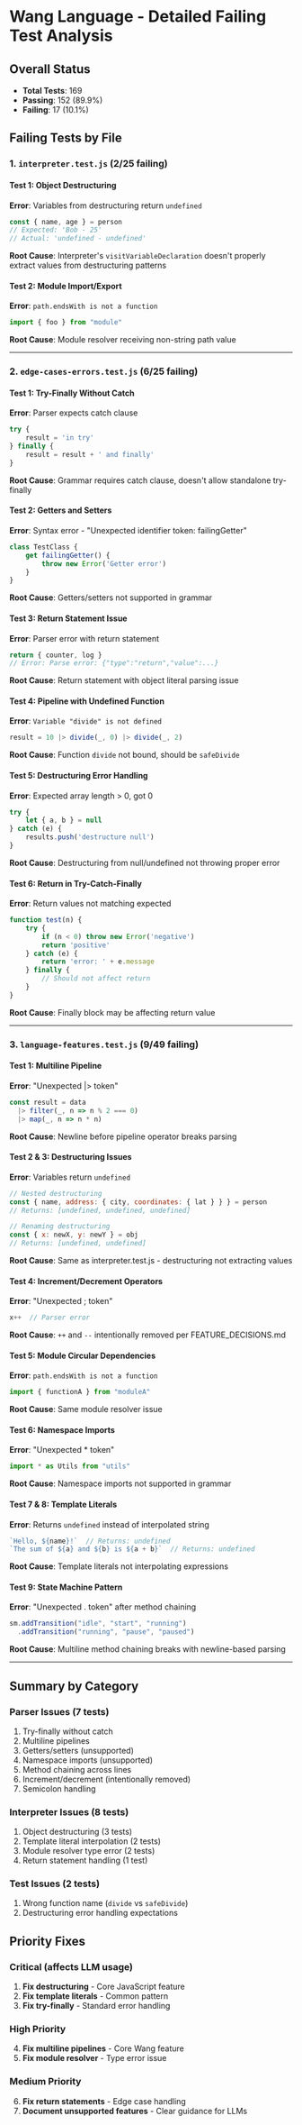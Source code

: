 # Wang Language - Detailed Failing Test Analysis

## Overall Status
- **Total Tests**: 169
- **Passing**: 152 (89.9%)
- **Failing**: 17 (10.1%)

## Failing Tests by File

### 1. `interpreter.test.js` (2/25 failing)

#### Test 1: Object Destructuring
**Error**: Variables from destructuring return `undefined`
```javascript
const { name, age } = person
// Expected: 'Bob - 25'
// Actual: 'undefined - undefined'
```
**Root Cause**: Interpreter's `visitVariableDeclaration` doesn't properly extract values from destructuring patterns

#### Test 2: Module Import/Export
**Error**: `path.endsWith is not a function`
```javascript
import { foo } from "module"
```
**Root Cause**: Module resolver receiving non-string path value

---

### 2. `edge-cases-errors.test.js` (6/25 failing)

#### Test 1: Try-Finally Without Catch
**Error**: Parser expects catch clause
```javascript
try {
    result = 'in try'
} finally {
    result = result + ' and finally'
}
```
**Root Cause**: Grammar requires catch clause, doesn't allow standalone try-finally

#### Test 2: Getters and Setters
**Error**: Syntax error - "Unexpected identifier token: failingGetter"
```javascript
class TestClass {
    get failingGetter() {
        throw new Error('Getter error')
    }
}
```
**Root Cause**: Getters/setters not supported in grammar

#### Test 3: Return Statement Issue
**Error**: Parser error with return statement
```javascript
return { counter, log }
// Error: Parse error: {"type":"return","value":...}
```
**Root Cause**: Return statement with object literal parsing issue

#### Test 4: Pipeline with Undefined Function
**Error**: `Variable "divide" is not defined`
```javascript
result = 10 |> divide(_, 0) |> divide(_, 2)
```
**Root Cause**: Function `divide` not bound, should be `safeDivide`

#### Test 5: Destructuring Error Handling
**Error**: Expected array length > 0, got 0
```javascript
try {
    let { a, b } = null
} catch (e) {
    results.push('destructure null')
}
```
**Root Cause**: Destructuring from null/undefined not throwing proper error

#### Test 6: Return in Try-Catch-Finally
**Error**: Return values not matching expected
```javascript
function test(n) {
    try {
        if (n < 0) throw new Error('negative')
        return 'positive'
    } catch (e) {
        return 'error: ' + e.message
    } finally {
        // Should not affect return
    }
}
```
**Root Cause**: Finally block may be affecting return value

---

### 3. `language-features.test.js` (9/49 failing)

#### Test 1: Multiline Pipeline
**Error**: "Unexpected |> token"
```javascript
const result = data
  |> filter(_, n => n % 2 === 0)
  |> map(_, n => n * n)
```
**Root Cause**: Newline before pipeline operator breaks parsing

#### Test 2 & 3: Destructuring Issues
**Error**: Variables return `undefined`
```javascript
// Nested destructuring
const { name, address: { city, coordinates: { lat } } } = person
// Returns: [undefined, undefined, undefined]

// Renaming destructuring
const { x: newX, y: newY } = obj
// Returns: [undefined, undefined]
```
**Root Cause**: Same as interpreter.test.js - destructuring not extracting values

#### Test 4: Increment/Decrement Operators
**Error**: "Unexpected ; token"
```javascript
x++  // Parser error
```
**Root Cause**: `++` and `--` intentionally removed per FEATURE_DECISIONS.md

#### Test 5: Module Circular Dependencies
**Error**: `path.endsWith is not a function`
```javascript
import { functionA } from "moduleA"
```
**Root Cause**: Same module resolver issue

#### Test 6: Namespace Imports
**Error**: "Unexpected * token"
```javascript
import * as Utils from "utils"
```
**Root Cause**: Namespace imports not supported in grammar

#### Test 7 & 8: Template Literals
**Error**: Returns `undefined` instead of interpolated string
```javascript
`Hello, ${name}!`  // Returns: undefined
`The sum of ${a} and ${b} is ${a + b}`  // Returns: undefined
```
**Root Cause**: Template literals not interpolating expressions

#### Test 9: State Machine Pattern
**Error**: "Unexpected . token" after method chaining
```javascript
sm.addTransition("idle", "start", "running")
  .addTransition("running", "pause", "paused")
```
**Root Cause**: Multiline method chaining breaks with newline-based parsing

---

## Summary by Category

### Parser Issues (7 tests)
1. Try-finally without catch
2. Multiline pipelines
3. Getters/setters (unsupported)
4. Namespace imports (unsupported)
5. Method chaining across lines
6. Increment/decrement (intentionally removed)
7. Semicolon handling

### Interpreter Issues (8 tests)
1. Object destructuring (3 tests)
2. Template literal interpolation (2 tests)
3. Module resolver type error (2 tests)
4. Return statement handling (1 test)

### Test Issues (2 tests)
1. Wrong function name (`divide` vs `safeDivide`)
2. Destructuring error handling expectations

## Priority Fixes

### Critical (affects LLM usage)
1. **Fix destructuring** - Core JavaScript feature
2. **Fix template literals** - Common pattern
3. **Fix try-finally** - Standard error handling

### High Priority
4. **Fix multiline pipelines** - Core Wang feature
5. **Fix module resolver** - Type error issue

### Medium Priority
6. **Fix return statements** - Edge case handling
7. **Document unsupported features** - Clear guidance for LLMs